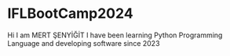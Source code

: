 # IFLBootCamp2024
Hi I am MERT ŞENYİĞİT
I have been learning Python Programming Language and developing software since 2023

